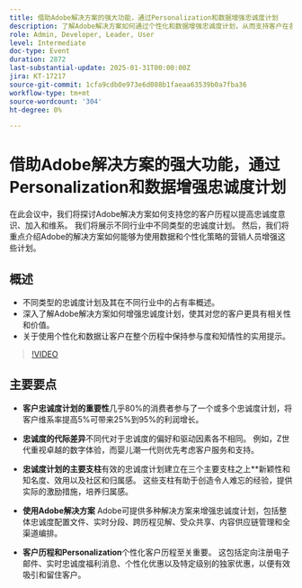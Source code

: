 ```yaml
---
title: 借助Adobe解决方案的强大功能，通过Personalization和数据增强忠诚度计划
description: 了解Adobe解决方案如何通过个性化和数据增强忠诚度计划，从而支持客户在各种行业中从认知到维系的历程。
role: Admin, Developer, Leader, User
level: Intermediate
doc-type: Event
duration: 2872
last-substantial-update: 2025-01-31T00:00:00Z
jira: KT-17217
source-git-commit: 1cfa9cdb0e973e6d088b1faeaa63539b0a7fba36
workflow-type: tm+mt
source-wordcount: '304'
ht-degree: 0%

---
```



# 借助Adobe解决方案的强大功能，通过Personalization和数据增强忠诚度计划

在此会议中，我们将探讨Adobe解决方案如何支持您的客户历程以提高忠诚度意识、加入和维系。 我们将展示不同行业中不同类型的忠诚度计划。 然后，我们将重点介绍Adobe的解决方案如何能够为使用数据和个性化策略的营销人员增强这些计划。

## 概述

* 不同类型的忠诚度计划及其在不同行业中的占有率概述。
* 深入了解Adobe解决方案如何增强忠诚度计划，使其对您的客户更具有相关性和价值。
* 关于使用个性化和数据让客户在整个历程中保持参与度和知情性的实用提示。

>[!VIDEO](https://video.tv.adobe.com/v/3443130/?learn=on&enablevpops)

## 主要要点

* **客户忠诚度计划的重要性**&#x200B;几乎80%的消费者参与了一个或多个忠诚度计划，将客户维系率提高5%可带来25%到95%的利润增长。

* **忠诚度的代际差异**&#x200B;不同代对于忠诚度的偏好和驱动因素各不相同。 例如，Z世代重视卓越的数字体验，而婴儿潮一代则优先考虑客户服务和支持。

* **忠诚度计划的主要支柱**&#x200B;有效的忠诚度计划建立在三个主要支柱之上**新颖性和知名度、效用以及社区和归属感。 这些支柱有助于创造令人难忘的经验，提供实际的激励措施，培养归属感。

* **使用Adobe解决方案** Adobe可提供多种解决方案来增强忠诚度计划，包括整体忠诚度配置文件、实时分段、跨历程见解、受众共享、内容供应链管理和全渠道编排。

* **客户历程和Personalization**&#x200B;个性化客户历程至关重要。 这包括定向注册电子邮件、实时忠诚度福利消息、个性化优惠以及特定级别的独家优惠，以便有效吸引和留住客户。